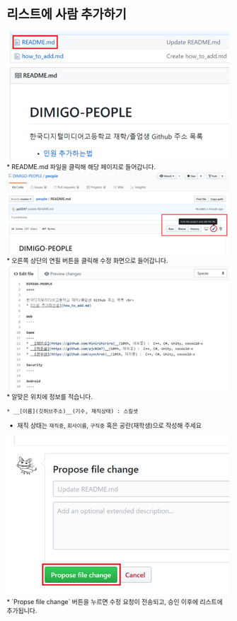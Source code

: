 리스트에 사람 추가하기
====

<img src="img/step1.png" width="600">
* README.md 파일을 클릭해 해당 페이지로 들어갑니다.

<img src="img/step2.png" width="600" />
* 오른쪽 상단의 연필 버튼을 클릭해 수정 화면으로 들어갑니다.

<img src="img/step3.png" width="600" />
* 알맞은 위치에 정보를 적습니다.

```
* __[이름](깃허브주소)__(기수, 재직상태) : 스킬셋
```
* 재직 상태는 `재직중`, `회사이름`, `구직중` 혹은 공란(재학생)으로 작성해 주세요

<img src="img/step4.png" width="600" />
* `Propse file change` 버튼을 누르면 수정 요청이 전송되고, 승인 이후에 리스트에 추가됩니다.
